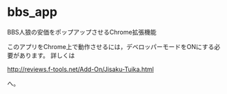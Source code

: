 # bbs_app
BBS人狼の安価をポップアップさせるChrome拡張機能

このアプリをChrome上で動作させるには，デベロッパーモードをONにする必要があります。
詳しくは

<http://reviews.f-tools.net/Add-On/Jisaku-Tuika.html>

へ。
